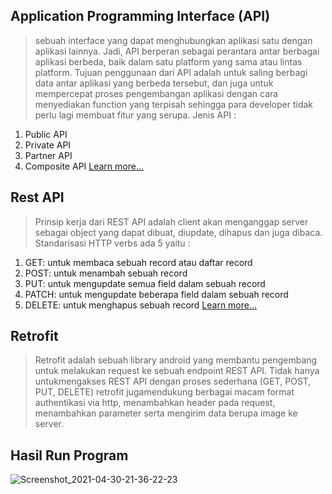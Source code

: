 ## Application Programming Interface (API)
> sebuah interface yang dapat menghubungkan aplikasi satu dengan aplikasi lainnya. Jadi, API berperan sebagai perantara antar berbagai aplikasi berbeda, baik dalam satu platform yang sama atau lintas platform. 
> Tujuan penggunaan dari API adalah untuk saling berbagi data antar aplikasi yang berbeda tersebut, dan juga untuk mempercepat proses pengembangan aplikasi dengan cara menyediakan function yang terpisah sehingga para developer tidak perlu lagi membuat fitur yang serupa.
Jenis API :
1. Public API
2. Private API
3. Partner API
4. Composite API
[Learn more...](https://www.niagahoster.co.id/blog/api-adalah/)

## Rest API
> Prinsip kerja dari  REST API adalah client akan menganggap  server sebagai object yang dapat dibuat, diupdate, dihapus dan juga dibaca. Standarisasi HTTP verbs ada 5 yaitu :
1. GET: untuk membaca sebuah record atau daftar record
2. POST: untuk menambah sebuah record
3. PUT: untuk mengupdate semua field dalam sebuah record
4. PATCH: untuk mengupdate beberapa field dalam sebuah record
5. DELETE: untuk menghapus sebuah record
[Learn more...](https://www.proweb.co.id/articles/restful/restful-api.html)

## Retrofit
> Retrofit adalah sebuah library android yang membantu pengembang untuk melakukan request ke sebuah endpoint REST API. Tidak hanya untukmengakses REST API dengan proses sederhana (GET, POST, PUT, DELETE) retrofit jugamendukung berbagai macam format authentikasi via http, menambahkan header pada request, menambahkan parameter serta mengirim data berupa image ke server.

## Hasil Run Program
![Screenshot_2021-04-30-21-36-22-23](https://user-images.githubusercontent.com/60590053/116711320-f0b24600-a9fc-11eb-931e-3f21cba69fe6.jpg)



